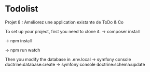 # Todolist
Projet 8 : Améliorez une application existante de ToDo & Co

To set up your project, first you need to clone it.
-> composer install

-> npm install

-> npm run watch

Then you modify the database in .env.local
-> symfony console doctrine:database:create
-> symfony console doctrine:schema:update
